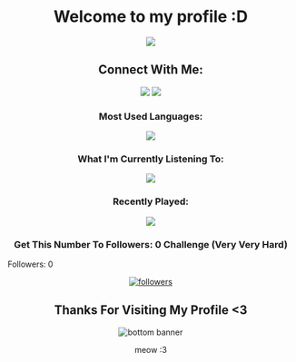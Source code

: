 [comment]: <> (<img src="https://github.com/user-attachments/assets/c8d4382c-922e-4ddc-ae3e-585abb657140">)

<h1 align="center">Welcome to my profile :D</h1>
<p align="center"> <img src="https://github.com/user-attachments/assets/c8d4382c-922e-4ddc-ae3e-585abb657140"/>

<h2 align="center">Connect With Me:</h2>
<p align="center">
<a href="https://www.linkedin.com/in/kchan21/"><img src="https://img.shields.io/badge/LinkedIn-0077B5?style=for-the-badge&logo=linkedin&logoColor=white"></a> 
<a href="mailto:kchan21@csu.fullerton.edu"><img src="https://img.shields.io/badge/mail-EA4335?style=for-the-badge&logo=gmail&logoColor=white"></a>
</p>


<h3 align="center">Most Used Languages:</h3>

<p align="center"> <img src="https://github-readme-stats.vercel.app/api/top-langs/?username=anuraghazra&layout=compact&hide=javascript,html,css,typescript,astro,glsl,go,makefile,rust,lua"/>

<h3 align="center">What I'm Currently Listening To:</h3>

<p align="center"> <img src="https://spotify-github-profile.kittinanx.com/api/view?uid=dnovyee6f4lic0awsoi92j25p&cover_image=true&theme=novatorem&show_offline=false&background_color=121212&interchange=false&bar_color=53b14f&bar_color_cover=false)](https://github.com/kittinan/spotify-github-profile"/>

<h3 align="center">Recently Played:</h3>
<p align="center"> <img src="https://spotify-recently-played-readme.vercel.app/api?user=dnovyee6f4lic0awsoi92j25p&unique=true"/>

<h3 align="center">Get This Number To <span id="follower-count">Followers: 0</span> Challenge (Very Very Hard)</h3>
Followers: 0  <!-- This line will be updated by the GitHub Action -->
<p align="center">
      <a href="https://github.com/K4le21?tab=followers">
         <img alt="followers" title="Follow me on Github" src="https://custom-icon-badges.demolab.com/github/followers/K4le?color=236ad3&labelColor=1155ba&style=for-the-badge&logo=person-add&label=Follow&logoColor=white"/></a>
</p>

<h2 align="center">Thanks For Visiting My Profile <3</h2>

<p align="center"> <img src="https://github.com/user-attachments/assets/b5ff3a44-a965-42db-8d85-39724711c083" alt="bottom banner"/>

<p align="center"> meow :3
